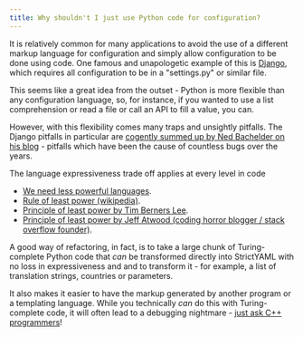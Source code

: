 ```yaml
---
title: Why shouldn't I just use Python code for configuration?
---
```


It is relatively common for many applications to avoid the use of a different
markup language for configuration and simply allow configuration to be
done using code. One famous and unapologetic example of this is
[Django](https://docs.djangoproject.com/en/1.10/ref/settings), which
requires all configuration to be in a "settings.py" or similar file.

This seems like a great idea from the outset - Python is more flexible
than any configuration language, so, for instance, if you wanted to
use a list comprehension or read a file or call an API to fill a value,
you can.

However, with this flexibility comes many traps and unsightly
pitfalls. The Django pitfalls in particular are
[cogently summed up by Ned Bachelder on
his blog](http://nedbatchelder.com/blog/201112/duplicitous_django_settings.html) -
pitfalls which have been the cause of countless bugs over the
years.

The language expressiveness trade off applies at every level in code

 * [We need less powerful languages](http://lukeplant.me.uk/blog/posts/less-powerful-languages/).
 * [Rule of least power (wikipedia)](https://en.wikipedia.org/wiki/Rule_of_least_power).
 * [Principle of least power by Tim Berners Lee](https://www.w3.org/DesignIssues/Principles.html#PLP).
 * [Principle of least power by Jeff Atwood (coding horror blogger / stack overflow founder)](https://blog.codinghorror.com/the-principle-of-least-power/).

A good way of refactoring, in fact, is to take a large chunk of Turing-complete Python code that *can* be transformed directly into StrictYAML with no loss in expressiveness and and to transform it - for example, a list of translation strings, countries or parameters.

It also makes it easier to have the markup generated by another program or a templating language. While you 
technically *can* do this with Turing-complete code, it will often lead to a debugging nightmare - [just ask C++ programmers](https://stackoverflow.com/questions/622659/what-are-the-good-and-bad-points-of-c-templates>)!
